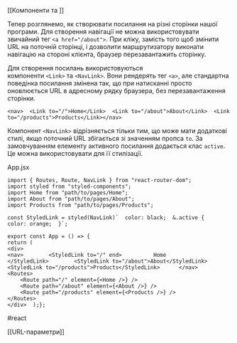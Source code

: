 
[[Компоненти <Link> та <NavLink>]]

Тепер розглянемо, як створювати посилання на різні сторінки нашої програми. Для створення навігації не можна використовувати звичайний тег `<a href="/about">`. При кліку, замість того щоб змінити URL на поточній сторінці, і дозволити маршрутизатору виконати навігацію на стороні клієнта, браузер перезавантажить сторінку.

Для створення посилань використовуються компоненти `<Link>` та `<NavLink>`. Вони рендерять тег `<a>`, але стандартна поведінка посилання змінена так, що при натисканні просто оновлюється URL в адресному рядку браузера, без перезавантаження сторінки.

```
<nav>  <Link to="/">Home</Link>  <Link to="/about">About</Link>  <Link to="/products">Products</Link></nav>
```

Компонент `<NavLink>` відрізняється тільки тим, що може мати додаткові стилі, якщо поточний URL збігається зі значенням пропcа `to`. За замовчуванням елементу активного посилання додається клас `active`. Це можна використовувати для її стилізації.

App.jsx

```
import { Routes, Route, NavLink } from "react-router-dom";
import styled from "styled-components";
import Home from "path/to/pages/Home";
import About from "path/to/pages/About";
import Products from "path/to/pages/Products";

const StyledLink = styled(NavLink)`  color: black;  &.active {    color: orange;  }`;

export const App = () => {  
return (    
<div>      
<nav>        <StyledLink to="/" end>          Home        </StyledLink>        <StyledLink to="/about">About</StyledLink>        <StyledLink to="/products">Products</StyledLink>      </nav>      
<Routes>        
	<Route path="/" element={<Home />} />        
	<Route path="/about" element={<About />} />        
	<Route path="/products" element={<Products />} />      
</Routes>    
</div>  );};
```


#react  

[[URL-параметри]]
